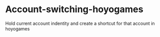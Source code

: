 # Account-switching-hoyogames
Hold current account indentity and create a shortcut for that account in hoyogames
